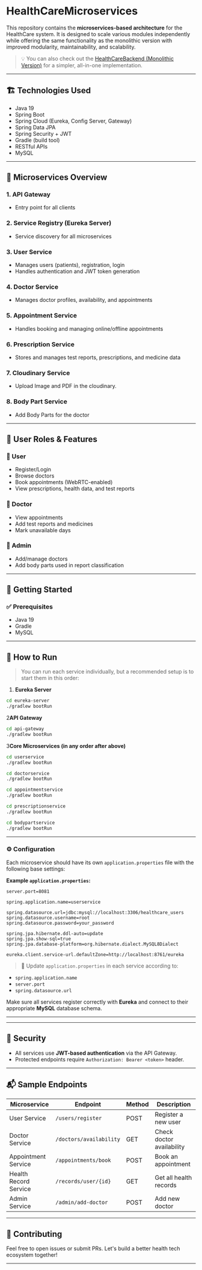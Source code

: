 
# HealthCareMicroservices

This repository contains the **microservices-based architecture** for the HealthCare system. It is designed to scale various modules independently while offering the same functionality as the monolithic version with improved modularity, maintainability, and scalability.

> 💡 You can also check out the [HealthCareBackend (Monolithic Version)](https://github.com/amanyara21/HealthCareBackend) for a simpler, all-in-one implementation.
---

## 🏗️ Technologies Used

- Java 19
- Spring Boot
- Spring Cloud (Eureka, Config Server, Gateway)
- Spring Data JPA
- Spring Security + JWT
- Gradle (build tool)
- RESTful APIs
- MySQL

---

## 🧩 Microservices Overview

### 1. **API Gateway**
- Entry point for all clients

### 2. **Service Registry (Eureka Server)**
- Service discovery for all microservices

### 3. **User Service**
- Manages users (patients), registration, login
- Handles authentication and JWT token generation

### 4. **Doctor Service**
- Manages doctor profiles, availability, and appointments

### 5. **Appointment Service**
- Handles booking and managing online/offline appointments

### 6. **Prescription Service**
- Stores and manages test reports, prescriptions, and medicine data

### 7. **Cloudinary Service**
- Upload Image and PDF in the cloudinary.

### 8. **Body Part Service**
- Add Body Parts for the doctor

---

## 👤 User Roles & Features

### 🔹 User
- Register/Login
- Browse doctors
- Book appointments (WebRTC-enabled)
- View prescriptions, health data, and test reports

### 🔹 Doctor
- View appointments
- Add test reports and medicines
- Mark unavailable days

### 🔹 Admin
- Add/manage doctors
- Add body parts used in report classification

---

## 🚀 Getting Started

### ✅ Prerequisites

- Java 19
- Gradle
- MySQL

---

## 🧪 How to Run

> You can run each service individually, but a recommended setup is to start them in this order:


1. **Eureka Server**

```bash
cd eureka-server
./gradlew bootRun
```

2**API Gateway**

```bash
cd api-gateway
./gradlew bootRun
```

3**Core Microservices (in any order after above)**

```bash
cd userservice
./gradlew bootRun

cd doctorservice
./gradlew bootRun

cd appointmentservice
./gradlew bootRun

cd prescriptionservice
./gradlew bootRun

cd bodypartservice
./gradlew bootRun
```

---

### ⚙️ Configuration

Each microservice should have its own `application.properties` file with the following base settings:

**Example `application.properties`:**

```properties
server.port=8081

spring.application.name=userservice

spring.datasource.url=jdbc:mysql://localhost:3306/healthcare_users
spring.datasource.username=root
spring.datasource.password=your_password

spring.jpa.hibernate.ddl-auto=update
spring.jpa.show-sql=true
spring.jpa.database-platform=org.hibernate.dialect.MySQL8Dialect

eureka.client.service-url.defaultZone=http://localhost:8761/eureka
```

> 🔧 Update `application.properties` in each service according to:

* `spring.application.name`
* `server.port`
* `spring.datasource.url`

Make sure all services register correctly with **Eureka** and connect to their appropriate **MySQL** database schema.

---




---

## 🔐 Security

* All services use **JWT-based authentication** via the API Gateway.
* Protected endpoints require `Authorization: Bearer <token>` header.

---

## 📬 Sample Endpoints

| Microservice          | Endpoint                | Method | Description               |
| --------------------- | ----------------------- | ------ | ------------------------- |
| User Service          | `/users/register`       | POST   | Register a new user       |
| Doctor Service        | `/doctors/availability` | GET    | Check doctor availability |
| Appointment Service   | `/appointments/book`    | POST   | Book an appointment       |
| Health Record Service | `/records/user/{id}`    | GET    | Get all health records    |
| Admin Service         | `/admin/add-doctor`     | POST   | Add new doctor            |

---




## 🤝 Contributing

Feel free to open issues or submit PRs. Let's build a better health tech ecosystem together!

---


